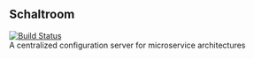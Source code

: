 ## Schaltroom
[![Build Status](https://travis-ci.org/Dave1995/schaltroom.svg?branch=master)](https://travis-ci.org/Dave1995/schaltroom)  
A centralized configuration server for microservice architectures
